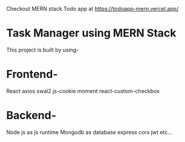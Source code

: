 Checkout MERN stack Todo app at https://todoapp-mern.vercel.app/

# Task Manager using MERN Stack

This project is built by using-

# Frontend-
React
axios
swal2
js-cookie
moment
react-custom-checkbox

# Backend-
Node js as js runtime
Mongodb as database
express
cors
jwt etc...